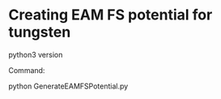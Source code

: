 # Creating EAM FS potential for tungsten

python3 version

Command:

python GenerateEAMFSPotential.py 
